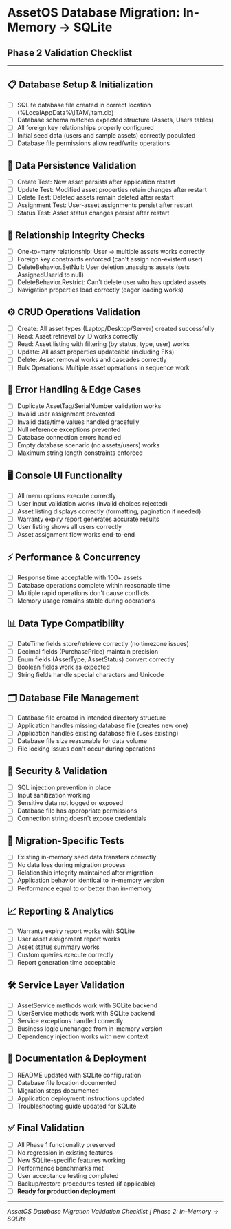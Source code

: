 # AssetOS Database Migration: In-Memory → SQLite
## Phase 2 Validation Checklist

---

## 📋 Database Setup & Initialization

- [ ] SQLite database file created in correct location (%LocalAppData%\ITAM\itam.db)
- [ ] Database schema matches expected structure (Assets, Users tables)
- [ ] All foreign key relationships properly configured
- [ ] Initial seed data (users and sample assets) correctly populated
- [ ] Database file permissions allow read/write operations

## 💾 Data Persistence Validation

- [ ] Create Test: New asset persists after application restart
- [ ] Update Test: Modified asset properties retain changes after restart
- [ ] Delete Test: Deleted assets remain deleted after restart
- [ ] Assignment Test: User-asset assignments persist after restart
- [ ] Status Test: Asset status changes persist after restart

## 🔗 Relationship Integrity Checks

- [ ] One-to-many relationship: User → multiple assets works correctly
- [ ] Foreign key constraints enforced (can't assign non-existent user)
- [ ] DeleteBehavior.SetNull: User deletion unassigns assets (sets AssignedUserId to null)
- [ ] DeleteBehavior.Restrict: Can't delete user who has updated assets
- [ ] Navigation properties load correctly (eager loading works)

## ⚙️ CRUD Operations Validation

- [ ] Create: All asset types (Laptop/Desktop/Server) created successfully
- [ ] Read: Asset retrieval by ID works correctly
- [ ] Read: Asset listing with filtering (by status, type, user) works
- [ ] Update: All asset properties updateable (including FKs)
- [ ] Delete: Asset removal works and cascades correctly
- [ ] Bulk Operations: Multiple asset operations in sequence work

## 🚨 Error Handling & Edge Cases

- [ ] Duplicate AssetTag/SerialNumber validation works
- [ ] Invalid user assignment prevented
- [ ] Invalid date/time values handled gracefully
- [ ] Null reference exceptions prevented
- [ ] Database connection errors handled
- [ ] Empty database scenario (no assets/users) works
- [ ] Maximum string length constraints enforced

## 🖥️ Console UI Functionality

- [ ] All menu options execute correctly
- [ ] User input validation works (invalid choices rejected)
- [ ] Asset listing displays correctly (formatting, pagination if needed)
- [ ] Warranty expiry report generates accurate results
- [ ] User listing shows all users correctly
- [ ] Asset assignment flow works end-to-end

## ⚡ Performance & Concurrency

- [ ] Response time acceptable with 100+ assets
- [ ] Database operations complete within reasonable time
- [ ] Multiple rapid operations don't cause conflicts
- [ ] Memory usage remains stable during operations

## 📊 Data Type Compatibility

- [ ] DateTime fields store/retrieve correctly (no timezone issues)
- [ ] Decimal fields (PurchasePrice) maintain precision
- [ ] Enum fields (AssetType, AssetStatus) convert correctly
- [ ] Boolean fields work as expected
- [ ] String fields handle special characters and Unicode

## 🗂️ Database File Management

- [ ] Database file created in intended directory structure
- [ ] Application handles missing database file (creates new one)
- [ ] Application handles existing database file (uses existing)
- [ ] Database file size reasonable for data volume
- [ ] File locking issues don't occur during operations

## 🔐 Security & Validation

- [ ] SQL injection prevention in place
- [ ] Input sanitization working
- [ ] Sensitive data not logged or exposed
- [ ] Database file has appropriate permissions
- [ ] Connection string doesn't expose credentials

## 🔄 Migration-Specific Tests

- [ ] Existing in-memory seed data transfers correctly
- [ ] No data loss during migration process
- [ ] Relationship integrity maintained after migration
- [ ] Application behavior identical to in-memory version
- [ ] Performance equal to or better than in-memory

## 📈 Reporting & Analytics

- [ ] Warranty expiry report works with SQLite
- [ ] User asset assignment report works
- [ ] Asset status summary works
- [ ] Custom queries execute correctly
- [ ] Report generation time acceptable

## 🛠️ Service Layer Validation

- [ ] AssetService methods work with SQLite backend
- [ ] UserService methods work with SQLite backend
- [ ] Service exceptions handled correctly
- [ ] Business logic unchanged from in-memory version
- [ ] Dependency injection works with new context

## 📝 Documentation & Deployment

- [ ] README updated with SQLite configuration
- [ ] Database file location documented
- [ ] Migration steps documented
- [ ] Application deployment instructions updated
- [ ] Troubleshooting guide updated for SQLite

## ✅ Final Validation

- [ ] All Phase 1 functionality preserved
- [ ] No regression in existing features
- [ ] New SQLite-specific features working
- [ ] Performance benchmarks met
- [ ] User acceptance testing completed
- [ ] Backup/restore procedures tested (if applicable)
- [ ] **Ready for production deployment**

---

*AssetOS Database Migration Validation Checklist | Phase 2: In-Memory → SQLite*